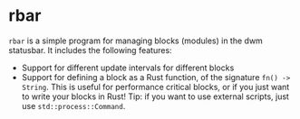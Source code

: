# rbar

`rbar` is a simple program for managing blocks (modules) in the dwm statusbar.
It includes the following features:

- Support for different update intervals for different blocks
- Support for defining a block as a Rust function, of the signature `fn() ->
  String`. This is useful for performance critical blocks, or if you just want
  to write your blocks in Rust!
  Tip: if you want to use external scripts, just use `std::process::Command`.
